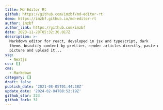 ```yaml
---
title: Md Editor Rt
github: https://github.com/imzbf/md-editor-rt
demo: https://imzbf.github.io/md-editor-rt
author: imzbf
author_link: https://github.com/imzbf
date: 2023-11-28T05:32:30.017Z
description: >-
  Markdown editor for react, developed in jsx and typescript, dark
  theme、beautify content by prettier、render articles directly、paste or clip the
  picture and upload it...
ssg:
  - Nextjs
css: []
cms:
  - Markdown
category: []
draft: false
publish_date: '2021-08-05T01:44:38Z'
update_date: '2024-02-04T08:52:19Z'
github_star: 223
github_fork: 31
---
```

